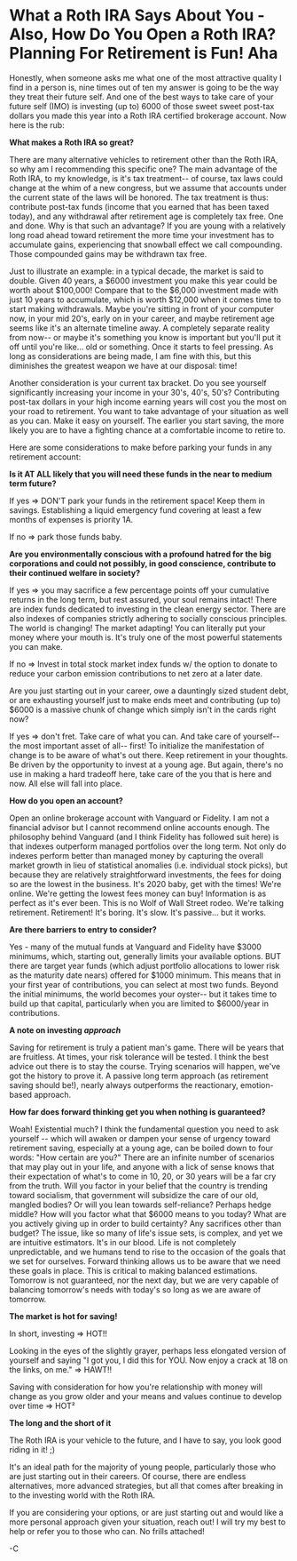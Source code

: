 # What a Roth IRA Says About You - Also, How Do You Open a Roth IRA? Planning For Retirement is Fun! Aha


Honestly, when someone asks me what one of the most attractive quality I find in a person is, nine times out of ten my answer is going to be the way they treat their future self.  And one of the best ways to take care of your future self (IMO) is investing (up to) 6000 of those sweet sweet post-tax dollars you made this year into a Roth IRA certified brokerage account.  Now here is the rub:

**What makes a Roth IRA so great?**

There are many alternative vehicles to retirement other than the Roth IRA, so why  am I recommending this specific one?  The main advantage of the Roth IRA, to my knowledge, is it's tax treatment-- of course, tax laws could change at the whim of a new congress, but we assume that accounts under the current state of the laws will be honored. The tax treatment is thus: contribute post-tax funds (income that you earned that has been taxed today), and any withdrawal after retirement age is completely tax free.  One and done. Why is that such an advantage? If you are young with a relatively long road ahead toward retirement the more time your investment has to accumulate gains, experiencing that snowball effect we call compounding.  Those compounded gains may be withdrawn tax free.

Just to illustrate an example: in a typical decade, the market is said to double.  Given 40 years, a $6000 investment you make this year could be worth about $100,000!  Compare that to the $6,000 investment made with just 10 years to accumulate, which is worth $12,000 when it comes time to start making withdrawals. Maybe you're sitting in front of your computer now, in your mid 20's, early on in your career, and maybe retirement age seems like it's an alternate timeline away.  A completely separate reality from now-- or maybe it's something you know is important but you'll put it off until you're like... old or something. Once it starts to feel pressing. As long as considerations are being made, I am fine with this, but this diminishes the greatest weapon we have at our disposal: time!

Another consideration is your current tax bracket.  Do you see yourself significantly increasing your income in your 30's, 40's, 50's?  Contributing post-tax dollars in your high income earning years will cost you the most on your road to retirement.  You want to take advantage of your situation as well as you can.  Make it easy on yourself.  The earlier you start saving, the more likely you are to have a fighting chance at a comfortable income to retire to.

Here are some considerations to make before parking your funds in any retirement account:

**Is it AT ALL likely that you will need these funds in the near to medium term future?**

If yes => DON'T park your funds in the retirement space!  Keep them in savings.  Establishing a liquid emergency fund covering at least a few months of expenses is priority 1A.

If no => park those funds baby.

**Are you environmentally conscious with a profound hatred for the big corporations and could not possibly, in good conscience, contribute to their continued welfare in society?**

If yes => you may sacrifice a few percentage points off your cumulative returns in the long term, but rest assured, your soul remains intact! There are index funds dedicated to investing in the clean energy sector.  There are also indexes of companies strictly adhering to socially conscious principles.  The world is changing!  The market adapting! You can literally put your money where your mouth is.  It's truly one of the most powerful statements you can make.

If no => Invest in total stock market index funds w/ the option to donate to reduce your carbon emission contributions to net zero at a later date.

Are you just starting out in your career, owe a dauntingly sized student debt, or are exhausting yourself just to make ends meet and contributing (up to) $6000 is a massive chunk of change which simply isn't in the cards right now?

If yes => don't fret.  Take care of what you can.  And take care of yourself-- the most important asset of all-- first! To initialize the manifestation of change is to be aware of what's out there.  Keep retirement in your thoughts. Be driven by the opportunity to invest at a young age. But again, there's no use in making a hard tradeoff here, take care of the you that is here and now.  All else will fall into place.

**How do you open an account?**

Open an online brokerage account with Vanguard or Fidelity.  I am not a financial advisor but I cannot recommend online accounts enough.  The philosophy behind Vanguard (and I think Fidelity has followed suit here) is that indexes outperform managed portfolios over the long term.  Not only do indexes perform better than managed money by capturing the overall market growth in lieu of statistical anomalies (i.e. individual stock picks), but because they are relatively straightforward investments, the fees for doing so are the lowest in the business.  It's 2020 baby, get with the times! We're online.  We're getting the lowest fees money can buy! Information is as perfect as it's ever been.  This is no Wolf of Wall Street rodeo.  We're talking retirement. Retirement!  It's boring.  It's slow.  It's passive... but it works.

**Are there barriers to entry to consider?**

Yes - many of the mutual funds at Vanguard and Fidelity have $3000 minimums, which, starting out, generally limits your available options.  BUT there are target year funds (which adjust portfolio allocations to lower risk as the maturity date nears) offered for $1000 minimum.  This means that in your first year of contributions, you can select at most two funds.  Beyond the initial minimums, the world becomes your oyster-- but it takes time to build up that capital, particularly when you are limited to $6000/year in contributions.

**A note on investing _approach_**

Saving for retirement is truly a patient man's game. There will be years that are fruitless. At times, your risk tolerance will be tested. I think the best advice out there is to stay the course. Trying scenarios will happen, we've got the history to prove it. A passive long term approach (as retirement saving should be!), nearly always outperforms the reactionary, emotion-based approach.

**How far does forward thinking get you when nothing is guaranteed?**

Woah! Existential much? I think the fundamental question you need to ask yourself -- which will awaken or dampen your sense of urgency toward retirement saving, especially at a young age, can be boiled down to four words: "How certain are you?" There are an infinite number of scenarios that may play out in your life, and anyone with a lick of sense knows that their expectation of what's to come in 10, 20, or 30 years will be a far cry from the truth.  Will you factor in your belief that the country is trending toward socialism, that government will subsidize the care of our old, mangled bodies?  Or will you lean towards self-reliance?  Perhaps hedge middle? How will you factor what that $6000 means to you today?  What are you actively giving up in order to build certainty?  Any sacrifices other than budget?  The issue, like so many of life's issue sets, is complex, and yet we are intuitive estimators.  It's in our blood.  Life is not completely unpredictable, and we humans tend to rise to the occasion of the goals that we set for ourselves. Forward thinking allows us to be aware that we need these goals in place.  This is critical to making balanced estimations.  Tomorrow is not guaranteed, nor the next day, but we are very capable of balancing tomorrow's needs with today's so long as we are aware of tomorrow.

**The market is hot for saving!**

In short, investing => HOT!!

Looking in the eyes of the slightly grayer, perhaps less elongated version of yourself and saying "I got you, I did this for YOU.  Now enjoy a crack at 18 on the links, on me." => HAWT!!

Saving with consideration for how you're relationship with money will change as you grow older and your means and values continue to develop over time => HOT²

**The long and the short of it**

The Roth IRA is your vehicle to the future, and I have to say, you look good riding in it! ;)

It's an ideal path for the majority of young people, particularly those who are just starting out in their careers. Of course, there are endless alternatives, more advanced strategies, but all that comes after breaking in to the investing world with the Roth IRA.

If you are considering your options, or are just starting out and would like a more personal approach given your situation, reach out! I will try my best to help or refer you to those who can. No frills attached!

-C
